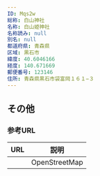 ```yaml
---
ID: Mqs2w
総称: 白山神社
名称: 白山姫神社
名称読み: null
別名: null
都道府県: 青森県
区域: 黒石市
緯度: 40.6046166
経度: 140.671669
郵便番号: 123146
住所: 青森県黒石市袋富岡１６１−３
---
```


## その他

### 参考URL

| URL | 説明          |
| --- | ------------- |
|     | OpenStreetMap |
